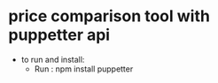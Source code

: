 # price comparison tool with puppetter api  

- to run and install:
    - Run : npm install puppetter
